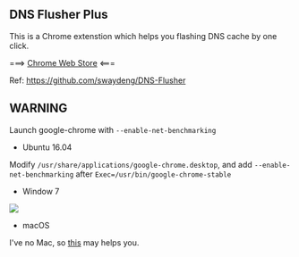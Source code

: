DNS Flusher Plus
---

This is a Chrome extenstion which helps you flashing DNS cache by one click.

===> [Chrome Web Store](https://goo.gl/cjWk2e) <===

Ref: https://github.com/swaydeng/DNS-Flusher 

## **WARNING**
Launch google-chrome with `--enable-net-benchmarking`

 - Ubuntu 16.04
 
 Modify `/usr/share/applications/google-chrome.desktop`, and add `--enable-net-benchmarking` after `Exec=/usr/bin/google-chrome-stable`
 - Window 7
 
 ![](https://dn-getlink.qbox.me/bccfa9hyi9mas2jnjkmx6r.png)
 - macOS
 
 I've no Mac, so [this](https://goo.gl/VUH3Yt) may helps you.
